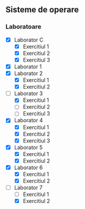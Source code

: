 ## Sisteme de operare

### Laboratoare
- [x] Laborator C
    - [x] Exercitiul 1
    - [x] Exercitiul 2
    - [x] Exercitiul 3
- [x] Laborator 1
- [x] Laborator 2
    - [x] Exercitiul 1
    - [x] Exercitiul 2
- [ ] Laborator 3
    - [x] Exercitiul 1
    - [ ] Exercitiul 2
    - [ ] Exercitiul 3
- [x] Laborator 4
    - [x] Exercitiul 1
    - [x] Exercitiul 2
    - [x] Exercitiul 3
- [x] Laborator 5
    - [x] Exercitiul 1
    - [x] Exercitiul 2
- [x] Laborator 6
    - [x] Exercitiul 1
    - [x] Exercitiul 2
- [ ] Laborator 7
    - [ ] Exercitiul 1
    - [x] Exercitiul 2
